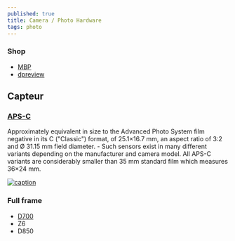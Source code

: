 ```yaml
---
published: true
title: Camera / Photo Hardware
tags: photo
---
```

### Shop

- [MBP](https://www.mpb.com/fr-fr)
- [dpreview](https://www.dpreview.com/)

## Capteur
### [APS-C](https://en.wikipedia.org/wiki/APS-C) 

Approximately equivalent in size to the Advanced Photo System film negative in its C ("Classic") format, of 25.1×16.7 mm, an aspect ratio of 3:2 and Ø 31.15 mm field diameter. - Such sensors exist in many different variants depending on the manufacturer and camera model. All APS-C variants are considerably smaller than 35 mm standard film which measures 36×24 mm.

[![caption](https://upload.wikimedia.org/wikipedia/commons/thumb/f/f0/Sensor_sizes_overlaid_inside.svg/600px-Sensor_sizes_overlaid_inside.svg.png)](https://en.wikipedia.org/wiki/APS-C)

### Full frame

- [D700](https://photographylife.com/used-full-frame-dslr-guide)
- Z6
- D850